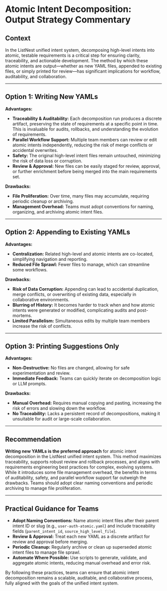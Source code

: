 # Atomic Intent Decomposition: Output Strategy Commentary

## Context

In the ListNest unified intent system, decomposing high-level intents into atomic, testable requirements is a critical step for ensuring clarity, traceability, and actionable development. The method by which these atomic intents are output—whether as new YAML files, appended to existing files, or simply printed for review—has significant implications for workflow, auditability, and collaboration.

---

## Option 1: Writing New YAMLs

**Advantages:**
- **Traceability & Auditability:** Each decomposition run produces a discrete artifact, preserving the state of requirements at a specific point in time. This is invaluable for audits, rollbacks, and understanding the evolution of requirements.
- **Parallel Workflow Support:** Multiple team members can review or edit atomic intents independently, reducing the risk of merge conflicts or accidental overwrites.
- **Safety:** The original high-level intent files remain untouched, minimizing the risk of data loss or corruption.
- **Review & Approval:** New files can be easily staged for review, approval, or further enrichment before being merged into the main requirements set.

**Drawbacks:**
- **File Proliferation:** Over time, many files may accumulate, requiring periodic cleanup or archiving.
- **Management Overhead:** Teams must adopt conventions for naming, organizing, and archiving atomic intent files.

---

## Option 2: Appending to Existing YAMLs

**Advantages:**
- **Centralization:** Related high-level and atomic intents are co-located, simplifying navigation and reporting.
- **Reduced File Sprawl:** Fewer files to manage, which can streamline some workflows.

**Drawbacks:**
- **Risk of Data Corruption:** Appending can lead to accidental duplication, merge conflicts, or overwriting of existing data, especially in collaborative environments.
- **Blurring of History:** It becomes harder to track when and how atomic intents were generated or modified, complicating audits and post-mortems.
- **Limited Parallelism:** Simultaneous edits by multiple team members increase the risk of conflicts.

---

## Option 3: Printing Suggestions Only

**Advantages:**
- **Non-Destructive:** No files are changed, allowing for safe experimentation and review.
- **Immediate Feedback:** Teams can quickly iterate on decomposition logic or LLM prompts.

**Drawbacks:**
- **Manual Overhead:** Requires manual copying and pasting, increasing the risk of errors and slowing down the workflow.
- **No Traceability:** Lacks a persistent record of decompositions, making it unsuitable for audit or large-scale collaboration.

---

## Recommendation

**Writing new YAMLs is the preferred approach** for atomic intent decomposition in the ListNest unified intent system. This method maximizes traceability, supports robust review and rollback processes, and aligns with requirements engineering best practices for complex, evolving systems. While it introduces some file management overhead, the benefits in terms of auditability, safety, and parallel workflow support far outweigh the drawbacks. Teams should adopt clear naming conventions and periodic archiving to manage file proliferation.

---

## Practical Guidance for Teams

- **Adopt Naming Conventions:** Name atomic intent files after their parent intent ID or slug (e.g., `user-auth-atomic.yaml`) and include traceability fields (`parent_intent_id`, `source_high_level_file`).
- **Review & Approval:** Treat each new YAML as a discrete artifact for review and approval before merging.
- **Periodic Cleanup:** Regularly archive or clean up superseded atomic intent files to manage file sprawl.
- **Automate Where Possible:** Use scripts to generate, validate, and aggregate atomic intents, reducing manual overhead and error risk.

By following these practices, teams can ensure that atomic intent decomposition remains a scalable, auditable, and collaborative process, fully aligned with the goals of the unified intent system. 